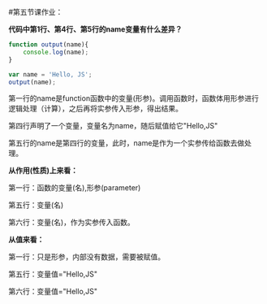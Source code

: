 #第五节课作业：

**代码中第1行、第4行、第5行的name变量有什么差异？**

```javascript
function output(name){
    console.log(name);
}

var name = 'Hello, JS';
output(name);
```

第一行的name是function函数中的变量(形参)。调用函数时，函数体用形参进行逻辑处理（计算），之后再将实参传入形参，得出结果。

第四行声明了一个变量，变量名为name，随后赋值给它"Hello,JS"

第五行的name是第四行的变量，此时，name是作为一个实参传给函数去做处理。


**从作用(性质)上来看：**

第一行：函数的变量(名),形参(parameter)

第五行：变量(名)

第六行：变量(名)，作为实参传入函数。

**从值来看：**

第一行：只是形参，内部没有数据，需要被赋值。

第五行：变量值="Hello,JS"

第六行：变量值="Hello,JS"